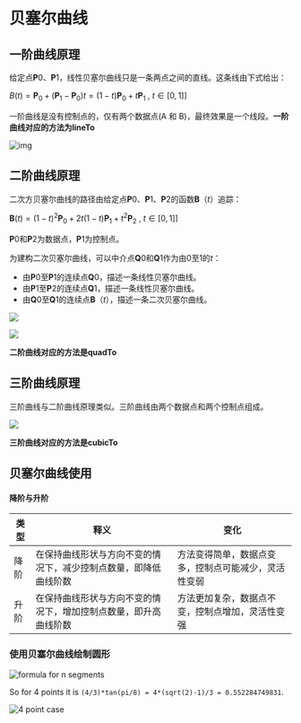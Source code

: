 # 贝塞尔曲线





## 一阶曲线原理

给定点**P**0、**P**1，线性贝塞尔曲线只是一条两点之间的直线。这条线由下式给出：

$B(t)={\mathbf  {P}}_{0}+({\mathbf  {P}}_{1}-{\mathbf  {P}}_{0})t=(1-t){\mathbf  {P}}_{0}+t{\mathbf  {P}}_{1}{\mbox{ , }}t\in [0,1]]$



一阶曲线是没有控制点的，仅有两个数据点(A 和 B)，最终效果是一个线段。**一阶曲线对应的方法为lineTo**

![img](/Users/nxiangbo/Documents/AndroidLearning/Android自定义View/images/bezier02.png)



## 二阶曲线原理

二次方贝塞尔曲线的路径由给定点**P**0、**P**1、**P**2的函数**B**（*t*）追踪：

${\mathbf  {B}}(t)=(1-t)^{{2}}{\mathbf  {P}}_{0}+2t(1-t){\mathbf  {P}}_{1}+t^{{2}}{\mathbf  {P}}_{2}{\mbox{ , }}t\in [0,1]]$

**P**0和**P**2为数据点，**P**1为控制点。



为建构二次贝塞尔曲线，可以中介点**Q**0和**Q**1作为由0至1的*t*：

- 由**P**0至**P**1的连续点**Q**0，描述一条线性贝塞尔曲线。
- 由**P**1至**P**2的连续点**Q**1，描述一条线性贝塞尔曲线。
- 由**Q**0至**Q**1的连续点**B**（*t*），描述一条二次贝塞尔曲线。

![](/Users/nxiangbo/Documents/AndroidLearning/Android自定义View/images/bezier05.png)



![](/Users/nxiangbo/Documents/AndroidLearning/Android自定义View/images/bezier03.gif)

**二阶曲线对应的方法是quadTo**



## 三阶曲线原理

三阶曲线与二阶曲线原理类似。三阶曲线由两个数据点和两个控制点组成。



![](/Users/nxiangbo/Documents/AndroidLearning/Android自定义View/images/bezier04.gif)

**三阶曲线对应的方法是cubicTo**



## 贝塞尔曲线使用

#### 降阶与升阶

| 类型 | 释义                                                         | 变化                                                 |
| ---- | ------------------------------------------------------------ | ---------------------------------------------------- |
| 降阶 | 在保持曲线形状与方向不变的情况下，减少控制点数量，即降低曲线阶数 | 方法变得简单，数据点变多，控制点可能减少，灵活性变弱 |
| 升阶 | 在保持曲线形状与方向不变的情况下，增加控制点数量，即升高曲线阶数 | 方法更加复杂，数据点不变，控制点增加，灵活性变强     |





### 使用贝塞尔曲线绘制圆形

![formula for n segments](/Users/nxiangbo/Documents/AndroidLearning/Android自定义View/images/270te.png)

So for 4 points it is `(4/3)*tan(pi/8) = 4*(sqrt(2)-1)/3 = 0.552284749831`.

![4 point case](/Users/nxiangbo/Documents/AndroidLearning/Android自定义View/images/aEsuA.png)